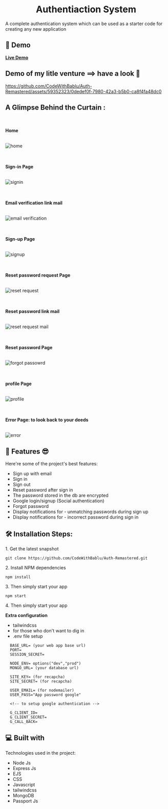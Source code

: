 <h1 id="title" align="center">Authentiaction System</h1>

<p id="description">A complete authentication system which can be used as a starter code for creating any new application</p>

<h2>🚀 Demo</h2>

<b>[Live Demo](https://authsystem.up.railway.app/)</b>

<h2> Demo of my litle venture ==> have a look 🧐 </h2>

https://github.com/CodeWithBablu/Auth-Remastered/assets/59352323/0dedef0f-7980-42a3-b5b0-ca8f4fa48dc0


<h2>A Glimpse Behind the Curtain :</h2>

<br><br><b>Home</b><br><br>

![home](https://github.com/CodeWithBablu/Auth-Remastered/assets/59352323/d3c3461f-3911-4763-81bb-f89199f6484c)

<br><br><b> Sign-in Page </b> <br><br>

![signin](https://github.com/CodeWithBablu/Auth-Remastered/assets/59352323/8b3c799a-9f0a-49a3-8be1-758eb523e869)

<br><br><b> Email verification link mail </b><br><br>

![email verification](https://github.com/CodeWithBablu/Auth-Remastered/assets/59352323/667edb38-aa9b-481d-8d27-3786bf535c7a)

<br><br><b> Sign-up Page </b><br><br>

![signup](https://github.com/CodeWithBablu/Auth-Remastered/assets/59352323/a36b3fe8-3e6f-4306-b7ba-930e61581fce)

<br><br><b> Reset password request Page </b><br><br>

![reset request](https://github.com/CodeWithBablu/Auth-Remastered/assets/59352323/9680ac94-8b8b-42e2-8897-1a5acf1d539f)

<br><br><b> Reset password link mail </b><br><br>

![reset request mail](https://github.com/CodeWithBablu/Auth-Remastered/assets/59352323/c56c23d1-85df-4e20-9852-78f68a2bc295)

<br><br><b> Reset password Page  </b><br><br>

![forgot passowrd](https://github.com/CodeWithBablu/Auth-Remastered/assets/59352323/a29a1431-8b6f-4a6e-b19d-3d7c83bb1216)

<br><br><b> profile Page </b><br><br>

![profile](https://github.com/CodeWithBablu/Auth-Remastered/assets/59352323/0712f679-71c0-4a12-a1c7-9685845e0763)

<br><br><b> Error Page: to look back to your deeds  </b><br><br>

![error](https://github.com/CodeWithBablu/Auth-Remastered/assets/59352323/b2ab29d4-cefe-46f9-9b9b-909d6f5e79ed)



<h2>🧐 Features 😎️</h2>

Here're some of the project's best features:

- Sign up with email
- Sign in
- Sign out
- Reset password after sign in
- The password stored in the db are encrypted
- Google login/signup (Social authentication)
- Forgot password
- Display notifications for - unmatching passwords during sign up
- Display notifications for - incorrect password during sign in

<h2>🛠️ Installation Steps:</h2>

<p>1. Get the latest snapshot</p>

```
git clone https://github.com/CodeWithBablu/Auth-Remastered.git
```

<p>2. Install NPM dependencies</p>

```
npm install
```

<p>3. Then simply start your app</p>

```
npm start
```
<p>4. Then simply start your app</p>

**Extra configuration**
  -  tailwindcss
  -  for those who don't want to dig in
  -  .env file setup
```
  BASE_URL= (your web app base url)
  PORT=
  SESSION_SECRET=
  
  NODE_ENV= options("dev","prod")
  MONGO_URL= (your database url)
  
  SITE_KEY= (for recapcha)
  SITE_SECRET= (for recapcha)
  
  USER_EMAIL= (for nodemailer)
  USER_PASS="App password google"

  <!-- to setup google authentication -->
  
  G_CLIENT_ID=
  G_CLIENT_SECRET=
  G_CALL_BACK=

```
<h2>💻 Built with</h2>

Technologies used in the project:

- Node Js
- Express Js
- EJS
- CSS
- Javascript
- tailwindcss
- MongoDB
- Passport Js

